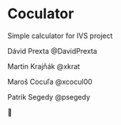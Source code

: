 # Coculator
Simple calculator for IVS project

Dávid Prexta @DavidPrexta

Martin Krajňák @xkrat

Maroš Cocuľa @xcocul00

Patrik Segedy @psegedy

:dancer:
